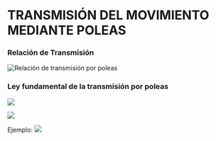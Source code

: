 # **TRANSMISIÓN DEL MOVIMIENTO MEDIANTE POLEAS**

### Relación de Transmisión
![Relación de transmisión por poleas](img/RTpoleas.png)

### Ley fundamental de la transmisión por poleas

![](http://www.tecnojulio.com/1eso/wp-content/uploads/2012/02/calculos.png)

![](http://www.tecnojulio.com/1eso/wp-content/uploads/2012/02/ruedas-calculos.png)

Ejemplo:
![](http://www.tecnojulio.com/1eso/wp-content/uploads/2012/02/calculos1.png)
